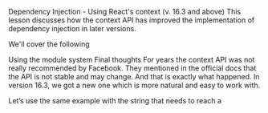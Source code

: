 Dependency Injection - Using React's context (v. 16.3 and above)
This lesson discusses how the context API has improved the implementation of dependency injection in later versions.

We'll cover the following

Using the module system
Final thoughts
For years the context API was not really recommended by Facebook. They mentioned in the official docs that the API is not stable and may change. And that is exactly what happened. In version 16.3, we got a new one which is more natural and easy to work with.

Let’s use the same example with the string that needs to reach a <Title> component.

We will start by defining a file that will contain our context initialization:

1234567
// context.js
import { createContext } from 'react';

const Context = createContext({});

export const Provider = Context.Provider;
export const Consumer = Context.Consumer;
createContext returns an object that has .Provider and .Consumer properties. Those are actually valid React classes. The Provider accepts our context in the form of a value prop. The consumer is used to access the context and basically read data from it. And because they usually live in different files it is a good idea to create a single place for their initialization.

Let’s say that our App component is the root of our tree. That is where we have to pass the context.

12345678910111213
import { Provider } from './context';

const context = { title: 'React In Patterns' };

class App extends React.Component {
  render() {
    return (
      <Provider value={ context }>
        <Header />
      </Provider>

The wrapped components and their children now share the same context. The <Title> component is the one that needs the title string so that is the place where we use the <Consumer>.

123456789
import { Consumer } from './context';

function Title() {
  return (
    <Consumer>{
      ({ title }) => <h1>Title: { title }</h1>
    }</Consumer>
  );
}
Notice that the Consumer class uses the function as children (render prop) pattern to deliver the context.

The new API feels easier to understand and eliminates the boilerplate. It is still pretty new but looks promising. It opens a whole new range of possibilities.

Using the module system #
If we don’t want to use the context there are a couple of other ways to achieve the injection. They are not exactly React specific, but worth mentioning nevertheless. One of them is to use the module system.

As we know, the typical module system in JavaScript has a caching mechanism. It’s nicely noted in Node’s documentation:

Modules are cached after the first time they are loaded. This means (among other things) that every call to require(‘foo’) will get exactly the same object returned, if it would resolve to the same file.

Multiple calls to require(‘foo’) may not cause the module code to be executed multiple times. This is an important feature. With it, “partially done” objects can be returned, thus allowing transitive dependencies to be loaded even when they would cause cycles.

How does that help in our injection? Well, if we export an object we are actually exporting a singleton and every other module that imports the file will get the same object. This allows us to register our dependencies and later fetch them in another file.

Let’s create a new file called di.jsx with the following content:

1234567891011121314151617181920212223242526272829
var dependencies = {};

export function register(key, dependency) {
  dependencies[key] = dependency;
}

export function fetch(key) {
  if (dependencies[key]) return dependencies[key];
  throw new Error(`"${ key } is not registered as dependency.`);
}

We’ll store the dependencies in dependencies global variable (it’s global for our module, not for the whole application). We then export two functions register and fetch that write and read entries. It looks a little bit like implementing setter and getter functions against a simple JavaScript object. Then we have the wire function that accepts our React component and returns a higher-order component. In the constructor of that component we are resolving the dependencies and later, while rendering the original component, we pass them as props. We follow the same pattern where we describe what we need (deps argument) and extract the needed props with a mapper function.

Having the di.jsx helper, we are once again able to register our dependencies at the entry point of our application (app.jsx) and inject them wherever (Title.jsx) we need.


12345678910111213141516171819202122232425262728293031
// app.jsx
import Header from './Header.jsx';
import { register } from './di.jsx';

register('my-awesome-title', 'React in patterns');

class App extends React.Component {
  render() {
    return <Header />;
  }

If we look at the Title.jsx file we’ll see that the actual component and the wiring may live in different files. That way the component and the mapper function become easily unit testable.

Final thoughts #
Dependency injection is a tough problem. Especially in JavaScript. However, employing proper dependency management is a key process of every development cycle. The JavaScript ecosystem offers different tools that can be used for dependency management and we as developers should pick the ones that fit our needs best. Following is the complete dependency injection code for the example we have been following in this lesson:

12345678910
import React from 'react';
import Title from './Title';

export default function Header() {
  return (
    <header>
      <Title />
    </header>
  );
}

Run

Save

Reset
Now that we know how to handle dependencies in React, the next step is to look at how to present elements in React. In the following chapter, we will discuss some miscellaneous topics including styling and integration of third-party libraries.